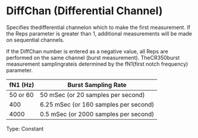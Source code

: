 # DiffChan (Differential Channel)

Specifies thedifferential channelon which to make the first measurement. If the Reps parameter is greater than 1, additional measurements will be made on sequential channels.

If the DiffChan number is entered as a negative value, all Reps are performed on the same channel (burst measurement). TheCR350burst measurement samplingrateis determined by the fN1(first notch frequency) parameter.

| fN1 (Hz) | Burst Sampling Rate                   |
| -------- | ------------------------------------- |
| 50 or 60 | 50 mSec (or 20 samples per second)    |
| 400      | 6.25 mSec (or 160 samples per second) |
| 4000     | 0.5 mSec (or 2000 samples per second) |

Type: Constant
